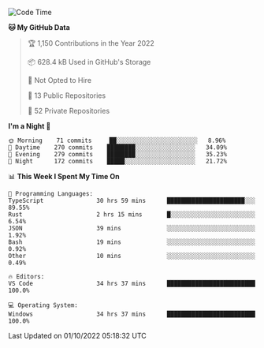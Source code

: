 <!--START_SECTION:waka-->
![Code Time](http://img.shields.io/badge/Code%20Time-3%2C054%20hrs%2053%20mins-blue)

**🐱 My GitHub Data** 

> 🏆 1,150 Contributions in the Year 2022
 > 
> 📦 628.4 kB Used in GitHub's Storage 
 > 
> 🚫 Not Opted to Hire
 > 
> 📜 13 Public Repositories 
 > 
> 🔑 52 Private Repositories  
 > 
**I'm a Night 🦉** 

```text
🌞 Morning    71 commits     ██░░░░░░░░░░░░░░░░░░░░░░░   8.96% 
🌆 Daytime    270 commits    ████████░░░░░░░░░░░░░░░░░   34.09% 
🌃 Evening    279 commits    ████████░░░░░░░░░░░░░░░░░   35.23% 
🌙 Night      172 commits    █████░░░░░░░░░░░░░░░░░░░░   21.72%

```


📊 **This Week I Spent My Time On** 

```text
💬 Programming Languages: 
TypeScript               30 hrs 59 mins      ██████████████████████░░░   89.55% 
Rust                     2 hrs 15 mins       █░░░░░░░░░░░░░░░░░░░░░░░░   6.54% 
JSON                     39 mins             ░░░░░░░░░░░░░░░░░░░░░░░░░   1.92% 
Bash                     19 mins             ░░░░░░░░░░░░░░░░░░░░░░░░░   0.92% 
Other                    10 mins             ░░░░░░░░░░░░░░░░░░░░░░░░░   0.49%

🔥 Editors: 
VS Code                  34 hrs 37 mins      █████████████████████████   100.0%

💻 Operating System: 
Windows                  34 hrs 37 mins      █████████████████████████   100.0%

```


 Last Updated on 01/10/2022 05:18:32 UTC
<!--END_SECTION:waka-->

